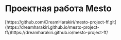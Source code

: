 <h1>Проектная работа Mesto</h1>
[https://github.com/DreamHarakiri/mesto-project-ff.git](https://dreamharakiri.github.io/mesto-project-ff/)https://dreamharakiri.github.io/mesto-project-ff/
